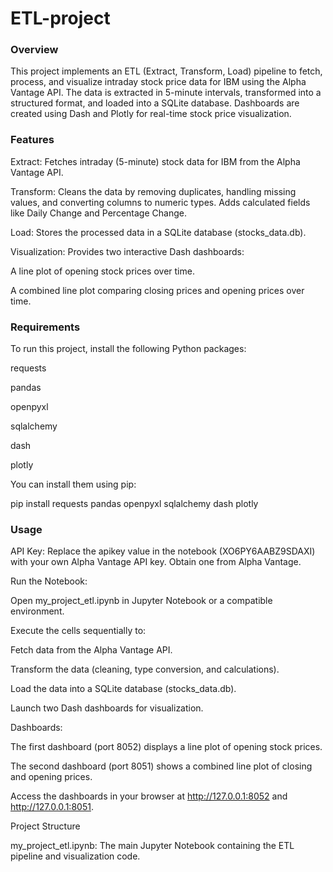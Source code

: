 # ETL-project
### Overview

This project implements an ETL (Extract, Transform, Load) pipeline to fetch, process, and visualize intraday stock price data for IBM using the Alpha Vantage API. The data is extracted in 5-minute intervals, transformed into a structured format, and loaded into a SQLite database. Dashboards are created using Dash and Plotly for real-time stock price visualization.

### Features





Extract: Fetches intraday (5-minute) stock data for IBM from the Alpha Vantage API.



Transform: Cleans the data by removing duplicates, handling missing values, and converting columns to numeric types. Adds calculated fields like Daily Change and Percentage Change.



Load: Stores the processed data in a SQLite database (stocks_data.db).



Visualization: Provides two interactive Dash dashboards:





A line plot of opening stock prices over time.



A combined line plot comparing closing prices and opening prices over time.

### Requirements

To run this project, install the following Python packages:





requests



pandas



openpyxl



sqlalchemy



dash



plotly

You can install them using pip:

pip install requests pandas openpyxl sqlalchemy dash plotly

### Usage





API Key: Replace the apikey value in the notebook (XO6PY6AABZ9SDAXI) with your own Alpha Vantage API key. Obtain one from Alpha Vantage.



Run the Notebook:





Open my_project_etl.ipynb in Jupyter Notebook or a compatible environment.



Execute the cells sequentially to:





Fetch data from the Alpha Vantage API.



Transform the data (cleaning, type conversion, and calculations).



Load the data into a SQLite database (stocks_data.db).



Launch two Dash dashboards for visualization.



Dashboards:





The first dashboard (port 8052) displays a line plot of opening stock prices.



The second dashboard (port 8051) shows a combined line plot of closing and opening prices.



Access the dashboards in your browser at http://127.0.0.1:8052 and http://127.0.0.1:8051.

Project Structure





my_project_etl.ipynb: The main Jupyter Notebook containing the ETL pipeline and visualization code.



